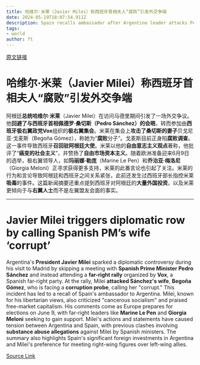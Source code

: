 ```yaml
---
title: 哈维尔·米莱（Javier Milei）称西班牙首相夫人“腐败”引发外交争端
date: 2024-05-19T18:07:54.911Z
description: Spain recalls ambassador after Argentine leader attacks Pedro Sánchez’s partner at far-right rally in Madrid
tags: 
- world
author: ft
---
```


[原文链接](https://ft.com/content/bf0858c2-9b35-4079-b8ec-1064a16bb0ef)

# 哈维尔·米莱（Javier Milei）称西班牙首相夫人“腐败”引发外交争端

阿根廷**总统哈维尔·米莱**（Javier Milei）在访问马德里期间引发了一场外交争议。他**回避了与西班牙首相佩德罗·桑切斯（Pedro Sánchez）的会晤**，转而参加由**西班牙极右翼政党Vox**组织的**极右翼集会**。米莱在集会上**攻击了桑切斯的妻子**贝戈尼亚·戈麦斯（Begoña Gómez），称她为“**腐败**分子”。戈麦斯目前正身陷**腐败调查**。这一事件导致西班牙**召回驻阿根廷大使**。米莱以他的**自由意志主义观点**著称，他批评了“**癌变的社会主义**”，并赞扬了**自由市场资本主义**。随着欧洲准备迎来6月9日的选举，极右翼领导人，如**玛丽娜·勒庞**（Marine Le Pen）和**乔治亚·梅洛尼**（Giorgia Meloni）正寻求获得更多支持，米莱的此番言论也引起了关注。米莱的行为和言论导致阿根廷和西班牙之间关系紧张，此前还发生过西班牙部长指控米莱**吸毒**的事件。这篇新闻摘要还重点提到西班牙对阿根廷的**大量外国投资**，以及米莱更倾向于与**右翼人士**而不是左翼盟友会面的事实。

---

# Javier Milei triggers diplomatic row by calling Spanish PM’s wife ‘corrupt’

Argentina's **President Javier Milei** sparked a diplomatic controversy during his visit to Madrid by skipping a meeting with **Spanish Prime Minister Pedro Sánchez** and instead attending a **far-right rally** organized by **Vox**, a Spanish far-right party. At the rally, Milei **attacked Sánchez's wife**, **Begoña Gómez**, who is facing a **corruption probe**, calling her "corrupt." This incident has led to a recall of Spain's ambassador to Argentina. Milei, known for his libertarian views, also criticized "cancerous socialism" and praised free-market capitalism. His comments come as Europe prepares for elections on June 9, with far-right leaders like **Marine Le Pen** and **Giorgia Meloni** seeking to gain support. Milei's actions and statements have caused tension between Argentina and Spain, with previous clashes involving **substance abuse allegations** against Milei by Spanish ministers. The summary also highlights Spain's significant foreign investments in Argentina and Milei's preference for meeting right-wing figures over left-wing allies.

[Source Link](https://ft.com/content/bf0858c2-9b35-4079-b8ec-1064a16bb0ef)


